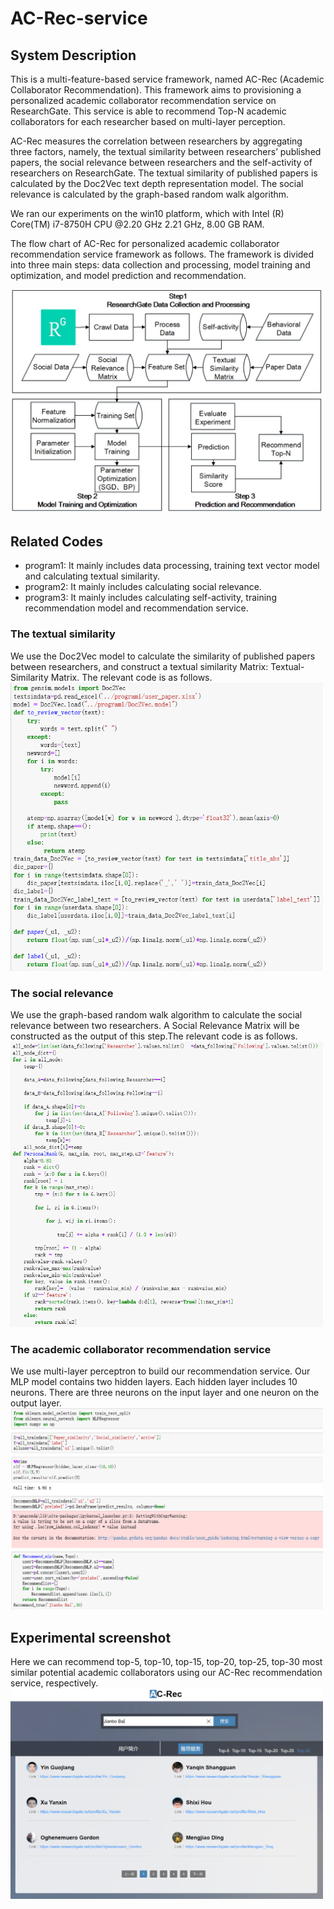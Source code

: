 # AC-Rec-service

## System Description
This is a multi-feature-based service framework, named AC-Rec (Academic Collaborator Recommendation). This framework aims to provisioning a personalized academic collaborator recommendation service on ResearchGate. This service is able to recommend Top-N academic collaborators for each researcher based on multi-layer perception.

AC-Rec measures the correlation between researchers by aggregating three factors, namely, the textual similarity between researchers’ published papers, the social relevance between researchers and the self-activity of researchers on ResearchGate. The textual similarity of published papers is calculated by the Doc2Vec text depth representation model. The social relevance is calculated by the graph-based random walk algorithm.

We ran our experiments on the win10 platform, which with Intel (R) Core(TM) i7-8750H CPU @2.20 GHz 2.21 GHz, 8.00 GB RAM.

The flow chart of AC-Rec for personalized academic collaborator recommendation service framework as follows. The framework is divided into three main steps: data collection and processing, model training and optimization, and model prediction and recommendation.

<img src="https://github.com/QXL4515/AC-Rec-service/blob/master/img/AC-Rec.png" width="500"/>

## Related Codes
* program1: It mainly includes data processing, training text vector model and calculating textual similarity.
* program2: It mainly includes calculating social relevance.
* program3: It mainly includes calculating self-activity, training recommendation model and recommendation service.
### The textual similarity
We use the Doc2Vec model to calculate the similarity of published papers between researchers, and construct a textual similarity Matrix: Textual-Similarity Matrix. The relevant code is as follows.
<img src="https://github.com/QXL4515/AC-Rec-service/blob/master/img/textual.png" width="500"/>
### The social relevance
We use the graph-based random walk algorithm to calculate the social relevance between two researchers. A Social Relevance Matrix will be constructed as the output of this step.The relevant code is as follows.
<img src="https://github.com/QXL4515/AC-Rec-service/blob/master/img/social.png" width="500"/>
### The academic collaborator recommendation service
We use multi-layer perceptron to build our recommendation service. Our MLP model contains two hidden layers. Each hidden layer includes 10 neurons. There are three neurons on the input layer and one neuron on the output layer.
<img src="https://github.com/QXL4515/AC-Rec-service/blob/master/img/recommend.png" width="500"/>
## Experimental screenshot
Here we can recommend top-5, top-10, top-15, top-20, top-25, top-30 most similar potential academic collaborators using our AC-Rec recommendation service, respectively.
<img src="https://github.com/QXL4515/AC-Rec-service/blob/master/img/top30.png" width="500"/>











